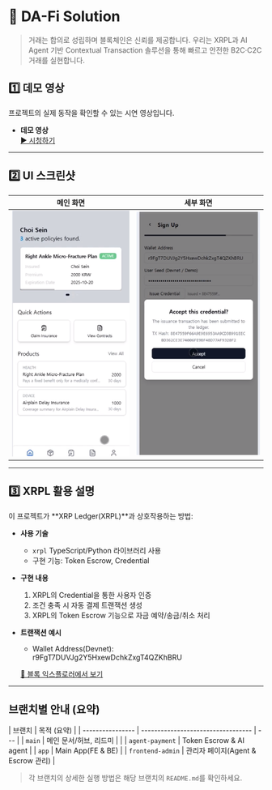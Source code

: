 # 🚀 DA-Fi Solution

> 거래는 합의로 성립하며 블록체인은 신뢰를 제공합니다. 우리는 XRPL과 AI Agent 기반 Contextual Transaction 솔루션을 통해 빠르고 안전한 B2C·C2C 거래를 실현합니다.

## 1️⃣ 데모 영상

프로젝트의 실제 동작을 확인할 수 있는 시연 영상입니다.

- **데모 영상**  
  [▶️ 시청하기](https://youtu.be/3V1SUk8kTH0)

---

## 2️⃣ UI 스크린샷

| 메인 화면                                               | 세부 화면                                               |
| ------------------------------------------------------- | ------------------------------------------------------- |
| ![메인화면](./image/스크린샷%202025-09-21%20080559.png) | ![세부화면](./image/스크린샷%202025-09-21%20080340.png) |

---

## 3️⃣ XRPL 활용 설명

이 프로젝트가 **XRP Ledger(XRPL)**과 상호작용하는 방법:

- **사용 기술**

  - `xrpl` TypeScript/Python 라이브러리 사용
  - 구현 기능: Token Escrow, Credential

- **구현 내용**

  1. XRPL의 Credential을 통한 사용자 인증
  2. 조건 충족 시 자동 결제 트랜잭션 생성
  3. XRPL의 Token Escrow 기능으로 자금 예약/송금/취소 처리

- **트랜잭션 예시**

  - Wallet Address(Devnet): r9FgT7DUVJg2Y5HxewDchkZxgT4QZKhBRU

  [🔗 블록 익스플로러에서 보기](https://devnet.xrpl.org/accounts/r9FgT7DUVJg2Y5HxewDchkZxgT4QZKhBRU)

---

## 브랜치별 안내 (요약)

| 브랜치           | 목적 (요약)                        |
| ---------------- | ---------------------------------- | --- |
| `main`           | 메인 문서/허브, 리드미             |     |
| `agent-payment`  | Token Escrow & AI agent            |
| `app`            | Main App(FE & BE)                  |
| `frontend-admin` | 관리자 페이지(Agent & Escrow 관리) |

> 각 브랜치의 상세한 실행 방법은 해당 브랜치의 `README.md`를 확인하세요.
